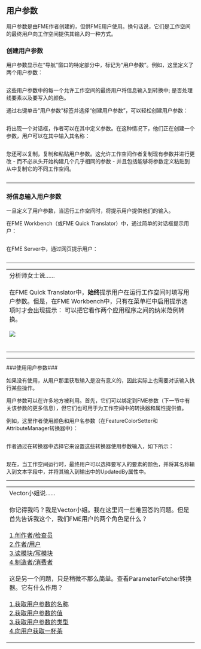   <div id="readme" class="readme blob instapaper_body">
    <article class="markdown-body entry-content" itemprop="text"><h2><a id="user-content-user-parameters" class="anchor" aria-hidden="true" href="https://github.com/safesoftware/FMETraining/blob/Desktop-Advanced-2018/DesktopAdvanced4Parameters/4.02.UserParameters.md#user-parameters"></a><font style="vertical-align: inherit;"><font style="vertical-align: inherit;">用户参数</font></font></h2>
<p><font style="vertical-align: inherit;"><font style="vertical-align: inherit;">用户参数是由FME作者创建的，</font></font><font style="vertical-align: inherit;">但供FME用户使用。</font><font style="vertical-align: inherit;">换句话说，它们是工作空间的最终用户向工作空间提供其输入的一种方式。</font></font></p>
<h3><a id="user-content-creating-a-user-parameter" class="anchor" aria-hidden="true" href="https://github.com/safesoftware/FMETraining/blob/Desktop-Advanced-2018/DesktopAdvanced4Parameters/4.02.UserParameters.md#creating-a-user-parameter"></a><font style="vertical-align: inherit;"><font style="vertical-align: inherit;">创建用户参数</font></font></h3>
<p><font style="vertical-align: inherit;"><font style="vertical-align: inherit;">用户参数显示在“导航”窗口的特定部分中，标记为“用户参数”。</font><font style="vertical-align: inherit;">例如，这里定义了两个用户参数：</font></font></p>
<p><a target="_blank" href="https://github.com/safesoftware/FMETraining/blob/Desktop-Advanced-2018/DesktopAdvanced4Parameters/Images/Img4.003.UserParametersInNavigator.png"><img src="./Images/Img4.003.UserParametersInNavigator.png" alt="" style="max-width:100%;"></a></p>
<p><font style="vertical-align: inherit;"><font style="vertical-align: inherit;">这些用户参数中的每一个允许工作空间的最终用户将信息输入到转换中; </font><font style="vertical-align: inherit;">是否处理线要素以及要写入的颜色。</font></font></p>
<p><font style="vertical-align: inherit;"><font style="vertical-align: inherit;">通过右键单击“用户参数”标签并选择“创建用户参数”，可以轻松创建用户参数：</font></font></p>
<p><a target="_blank" href="https://github.com/safesoftware/FMETraining/blob/Desktop-Advanced-2018/DesktopAdvanced4Parameters/Images/Img4.004.RightClickAddParameter.png"><img src="./Images/Img4.004.RightClickAddParameter.png" alt="" style="max-width:100%;"></a></p>
<p><font style="vertical-align: inherit;"><font style="vertical-align: inherit;">将出现一个对话框，作者可以在其中定义参数。</font><font style="vertical-align: inherit;">在这种情况下，他们正在创建一个参数，用户可以在其中输入其名称：</font></font></p>
<p><a target="_blank" href="https://github.com/safesoftware/FMETraining/blob/Desktop-Advanced-2018/DesktopAdvanced4Parameters/Images/Img4.005.DefiningUserParameter.png"><img src="./Images/Img4.005.DefiningUserParameter.png" alt="" style="max-width:100%;"></a></p>
<p><font style="vertical-align: inherit;"><font style="vertical-align: inherit;">您还可以复制，复制和粘贴用户参数。</font><font style="vertical-align: inherit;">这允许工作空间作者复制现有参数并进行更改 - 而不必从头开始构建几个几乎相同的参数 - 并且包括能够将参数定义粘贴到从中复制它的不同工作空间。</font></font></p>
<p><a target="_blank" href="https://github.com/safesoftware/FMETraining/blob/Desktop-Advanced-2018/DesktopAdvanced4Parameters/Images/Img4.005b.CopyingUserParameter.png"><img src="./Images/Img4.005b.CopyingUserParameter.png" alt="" style="max-width:100%;"></a></p>
<hr>
<h3><a id="user-content-entering-information-into-a-user-parameter" class="anchor" aria-hidden="true" href="https://github.com/safesoftware/FMETraining/blob/Desktop-Advanced-2018/DesktopAdvanced4Parameters/4.02.UserParameters.md#entering-information-into-a-user-parameter"></a><font style="vertical-align: inherit;"><font style="vertical-align: inherit;">将信息输入用户参数</font></font></h3>
<p><font style="vertical-align: inherit;"><font style="vertical-align: inherit;">一旦定义了用户参数，当运行工作空间时，将提示用户提供他们的输入。</font></font></p>
<p><font style="vertical-align: inherit;"><font style="vertical-align: inherit;">在FME Workbench（或FME Quick Translator）中，通过简单的对话框提示用户：</font></font></p>
<p><a target="_blank" href="https://github.com/safesoftware/FMETraining/blob/Desktop-Advanced-2018/DesktopAdvanced4Parameters/Images/Img4.006.UserParameterDialog.png"><img src="./Images/Img4.006.UserParameterDialog.png" alt="" style="max-width:100%;"></a></p>
<p><font style="vertical-align: inherit;"><font style="vertical-align: inherit;">在FME Server中，通过网页提示用户：</font></font></p>
<p><a target="_blank" href="https://github.com/safesoftware/FMETraining/blob/Desktop-Advanced-2018/DesktopAdvanced4Parameters/Images/Img4.007.UserParameterServer.png"><img src="./Images/Img4.007.UserParameterServer.png" alt="" style="max-width:100%;"></a></p>
<hr>

<table>
<tbody><tr>
<td>
<i></i><font style="vertical-align: inherit;"><font style="vertical-align: inherit;">
分析师女士说......
</font></font></td>
</tr>
<tr>
<td><font style="vertical-align: inherit;"><font style="vertical-align: inherit;">

在FME Quick Translator中，</font></font><strong><font style="vertical-align: inherit;"><font style="vertical-align: inherit;">始终</font></font></strong><font style="vertical-align: inherit;"><font style="vertical-align: inherit;">提示用户在运行工作空间时填写用户参数。</font><font style="vertical-align: inherit;">但是，在FME Workbench中，只有在菜单栏中启用提示选项时才会出现提示：
 </font><font style="vertical-align: inherit;">可以把它看作两个应用程序之间的纳米范例转换。
</font></font><br><br><a target="_blank" href="https://github.com/safesoftware/FMETraining/blob/Desktop-Advanced-2018/DesktopAdvanced4Parameters/Images/Img4.008.PromptOption.png"><img src="./Images/Img4.008.PromptOption.png" style="max-width:100%;"></a>
<br><br><font style="vertical-align: inherit;"></font></td>
</tr>
</tbody></table>
<hr>
<p><font style="vertical-align: inherit;"><font style="vertical-align: inherit;">###使用用户参数###</font></font></p>
<p><font style="vertical-align: inherit;"><font style="vertical-align: inherit;">如果没有使用，从用户那里获取输入是没有意义的，因此实际上也需要对该输入执行某些操作。</font></font></p>
<p><font style="vertical-align: inherit;"><font style="vertical-align: inherit;">用户参数可以在许多地方被利用。</font><font style="vertical-align: inherit;">首先，它们可以绑定到FME参数（下一节中有关该参数的更多信息），但它们也可用于为工作空间中的转换器和属性提供值。</font></font></p>
<p><font style="vertical-align: inherit;"><font style="vertical-align: inherit;">例如，这里作者使用颜色和用户名参数（在FeatureColorSetter和AttributeManager转换器中）：</font></font></p>
<p><a target="_blank" href="https://github.com/safesoftware/FMETraining/blob/Desktop-Advanced-2018/DesktopAdvanced4Parameters/Images/Img4.009.UsingUserParameterInput.png"><img src="./Images/Img4.009.UsingUserParameterInput.png" alt="" style="max-width:100%;"></a></p>
<p><font style="vertical-align: inherit;"><font style="vertical-align: inherit;">作者通过在转换器中选择它来设置这些转换器使用参数输入，如下所示：</font></font></p>
<p><a target="_blank" href="https://github.com/safesoftware/FMETraining/blob/Desktop-Advanced-2018/DesktopAdvanced4Parameters/Images/Img4.010.SelectingUserParameterInput.png"><img src="./Images/Img4.010.SelectingUserParameterInput.png" alt="" style="max-width:100%;"></a></p>
<p><font style="vertical-align: inherit;"><font style="vertical-align: inherit;">现在，当工作空间运行时，最终用户可以选择要写入的要素的颜色，并将其名称输入到文本字段中，并将其输入到输出中的UpdatedBy属性中。</font></font></p>
<hr>
 
<table>
<tbody><tr>
<td>
<i></i><font style="vertical-align: inherit;"><font style="vertical-align: inherit;">
Vector小姐说......
</font></font></td>
</tr>
<tr>
<td><font style="vertical-align: inherit;"><font style="vertical-align: inherit;">

你记得我吗？</font><font style="vertical-align: inherit;">我是Vector小姐。</font><font style="vertical-align: inherit;">我在这里问一些难回答的问题。</font><font style="vertical-align: inherit;">但是首先告诉我这个，我们FME用户的两个角色是什么？ 
</font></font><br><br><a href="http://52.73.3.37/fmedatastreaming/Manual/QAResponse2017.fmw?chapter=11&amp;question=1&amp;answer=1&amp;DestDataset_TEXTLINE=C%3A%5CFMEOutput%5CQAResponse.html" rel="nofollow"><font style="vertical-align: inherit;"><font style="vertical-align: inherit;">1.创作者/检查员</font></font></a>
<br><a href="http://52.73.3.37/fmedatastreaming/Manual/QAResponse2017.fmw?chapter=11&amp;question=1&amp;answer=2&amp;DestDataset_TEXTLINE=C%3A%5CFMEOutput%5CQAResponse.html" rel="nofollow"><font style="vertical-align: inherit;"><font style="vertical-align: inherit;">2.作者/用户</font></font></a>
<br><a href="http://52.73.3.37/fmedatastreaming/Manual/QAResponse2017.fmw?chapter=11&amp;question=1&amp;answer=3&amp;DestDataset_TEXTLINE=C%3A%5CFMEOutput%5CQAResponse.html" rel="nofollow"><font style="vertical-align: inherit;"><font style="vertical-align: inherit;">3.读模块/写模块</font></font></a>
<br><a href="http://52.73.3.37/fmedatastreaming/Manual/QAResponse2017.fmw?chapter=11&amp;question=1&amp;answer=4&amp;DestDataset_TEXTLINE=C%3A%5CFMEOutput%5CQAResponse.html" rel="nofollow"><font style="vertical-align: inherit;"><font style="vertical-align: inherit;">4.制造者/消费者</font></font></a>
<br><br><font style="vertical-align: inherit;"><font style="vertical-align: inherit;">这是另一个问题，只是稍微不那么简单。</font><font style="vertical-align: inherit;">查看ParameterFetcher转换器。</font><font style="vertical-align: inherit;">它有什么作用？
</font></font><br><br><a href="http://52.73.3.37/fmedatastreaming/Manual/QAResponse2017.fmw?chapter=11&amp;question=2&amp;answer=1&amp;DestDataset_TEXTLINE=C%3A%5CFMEOutput%5CQAResponse.html" rel="nofollow"><font style="vertical-align: inherit;"><font style="vertical-align: inherit;">1.获取用户参数的名称</font></font></a>
<br><a href="http://52.73.3.37/fmedatastreaming/Manual/QAResponse2017.fmw?chapter=11&amp;question=2&amp;answer=2&amp;DestDataset_TEXTLINE=C%3A%5CFMEOutput%5CQAResponse.html" rel="nofollow"><font style="vertical-align: inherit;"><font style="vertical-align: inherit;">2.获取用户参数的值</font></font></a>
<br><a href="http://52.73.3.37/fmedatastreaming/Manual/QAResponse2017.fmw?chapter=11&amp;question=2&amp;answer=3&amp;DestDataset_TEXTLINE=C%3A%5CFMEOutput%5CQAResponse.html" rel="nofollow"><font style="vertical-align: inherit;"><font style="vertical-align: inherit;">3.获取用户参数的类型</font></font></a>
<br><a href="http://52.73.3.37/fmedatastreaming/Manual/QAResponse2017.fmw?chapter=11&amp;question=2&amp;answer=4&amp;DestDataset_TEXTLINE=C%3A%5CFMEOutput%5CQAResponse.html" rel="nofollow"><font style="vertical-align: inherit;"><font style="vertical-align: inherit;">4.向用户获取一杯茶</font></font></a>

</td>
</tr>
</tbody></table>
</article>
  </div>
</body></html>

